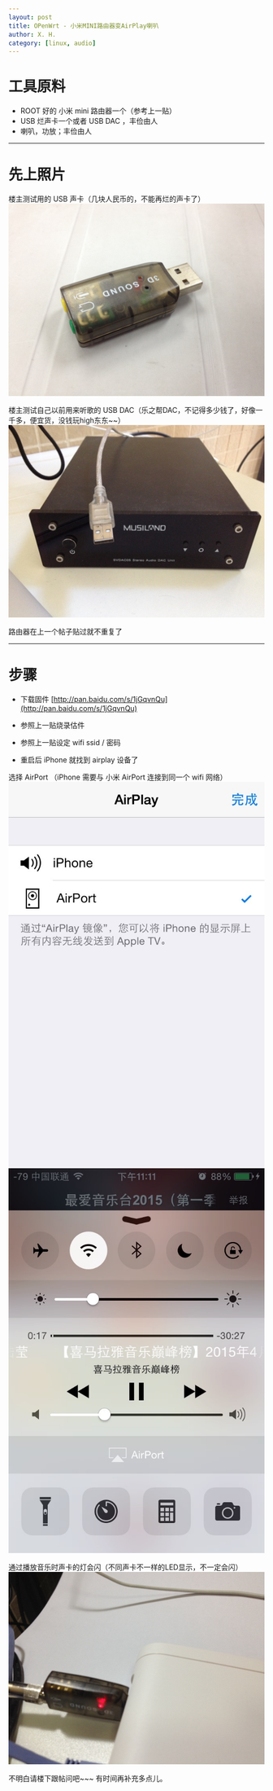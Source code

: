```yaml
---
layout: post
title: OPenWrt - 小米MINI路由器变AirPlay喇叭
author: X. H.
category: [linux, audio]
---
```


# 工具原料

* ROOT 好的 小米 mini 路由器一个（参考上一贴）
* USB 烂声卡一个或者 USB DAC ，丰俭由人
* 喇叭，功放；丰俭由人

---

# 先上照片

楼主测试用的 USB 声卡（几块人民币的，不能再烂的声卡了）
![](/images/extra/wifi-speaker-01.jpg)

楼主测试自己以前用来听歌的 USB DAC（乐之帮DAC，不记得多少钱了，好像一千多，便宜货，没钱玩high东东~~）
![](/images/extra/wifi-speaker-02.jpg)

路由器在上一个帖子贴过就不重复了


---

# 步骤

* 下载固件
[http://pan.baidu.com/s/1jGqvnQu](http://pan.baidu.com/s/1jGqvnQu)

* 参照上一贴烧录估件

* 参照上一贴设定 wifi ssid / 密码

* 重启后 iPhone 就找到 airplay 设备了

选择 AirPort （iPhone 需要与 小米 AirPort 连接到同一个 wifi 网络）
![](/images/extra/wifi-speaker-03.jpg)
![](/images/extra/wifi-speaker-04.jpg)

通过播放音乐时声卡的灯会闪（不同声卡不一样的LED显示，不一定会闪）
![](/images/extra/wifi-speaker-05.jpg)


不明白请楼下跟帖问吧~~~ 有时间再补充多点儿。

